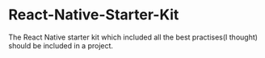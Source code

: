 # React-Native-Starter-Kit
The React Native starter kit which included all the best practises(I thought) should be included in a project.

